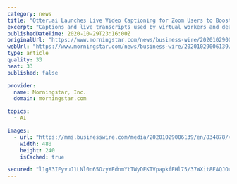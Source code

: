 ```yaml
---
category: news
title: "Otter.ai Launches Live Video Captioning for Zoom Users to Boost Remote Working"
excerpt: "Captions and live transcripts used by virtual workers and deaf and accessibility communities. (Graphic:) To experience this new feature, an option to use captions for live video calls and webinars will now appear within Zoom for Otter for Business and Zoom Pro subscribers or higher."
publishedDateTime: 2020-10-29T23:16:00Z
originalUrl: "https://www.morningstar.com/news/business-wire/20201029006139/otterai-launches-live-video-captioning-for-zoom-users-to-boost-remote-working"
webUrl: "https://www.morningstar.com/news/business-wire/20201029006139/otterai-launches-live-video-captioning-for-zoom-users-to-boost-remote-working"
type: article
quality: 33
heat: 33
published: false

provider:
  name: Morningstar, Inc.
  domain: morningstar.com

topics:
  - AI

images:
  - url: "https://mms.businesswire.com/media/20201029006139/en/834878/4/Otter_caption_image_10_28_20.jpg"
    width: 480
    height: 240
    isCached: true

secured: "l1g83IFyvuJ1LNl0n65OzyYEdnmYtTWyDEKTVpapkfFHl75/37WXit8EAQJOu2zYcGZ4grs0Lgb9cFV+ToUcJaD99vkdjtbmbDUJ5JHdJTr0OQGsJtLs8slygdrxmX1vWkEeQgk4Yn4SIEjEY7UnDu6tsd8RS2agXmhrjrHO15PFS7oGKAqYpZAolUarZ18bX5klr/nlNT2ol05Rdh/uj9UTqTDPhADepA6zPobtG6ib0TCMYZKlCcTo22QBAt8+zWxaUHwm24YjqEZWBmwmcFT6VYcAc4wtlG3+QCDBHLXT/2FUdJLg4a4PEBNgj5qjt6TBcN6q/Lol+h2AtXh3e5UzsVzXj4ONvyv/7dKhmjI=;PuQe6OGJZdcSoy/SwFr0dQ=="
---
```


